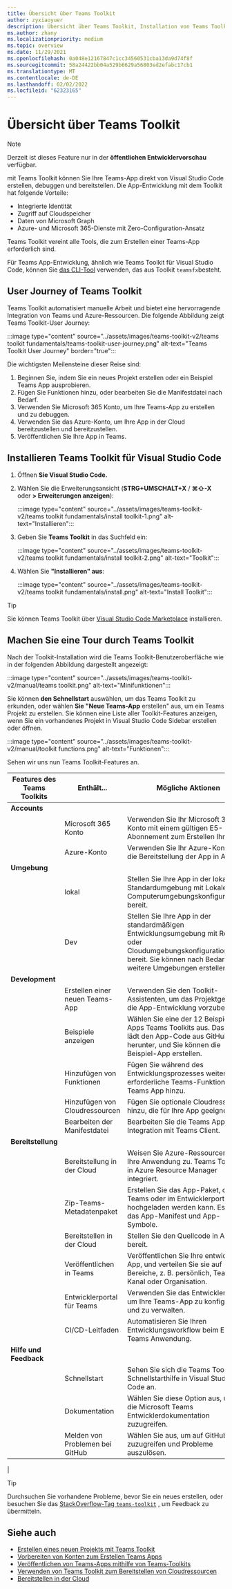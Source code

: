 ```yaml
---
title: Übersicht über Teams Toolkit
author: zyxiaoyuer
description: Übersicht über Teams Toolkit, Installation von Teams Toolkit und Tour of Toolkit-Features
ms.author: zhany
ms.localizationpriority: medium
ms.topic: overview
ms.date: 11/29/2021
ms.openlocfilehash: 0a048e12167847c1cc34560531cba13da9d74f8f
ms.sourcegitcommit: 58a24422bb04a529b6629a56803ed2efabc17cb1
ms.translationtype: MT
ms.contentlocale: de-DE
ms.lasthandoff: 02/02/2022
ms.locfileid: "62323165"
---
```

# <a name="teams-toolkit-overview"></a>Übersicht über Teams Toolkit

> [!NOTE]
> Derzeit ist dieses Feature nur in der **öffentlichen Entwicklervorschau** verfügbar.

mit Teams Toolkit können Sie Ihre Teams-App direkt von Visual Studio Code erstellen, debuggen und bereitstellen. Die App-Entwicklung mit dem Toolkit hat folgende Vorteile:

- Integrierte Identität
- Zugriff auf Cloudspeicher
- Daten von Microsoft Graph
- Azure- und Microsoft 365-Dienste mit Zero-Configuration-Ansatz

Teams Toolkit vereint alle Tools, die zum Erstellen einer Teams-App erforderlich sind.

Für Teams App-Entwicklung, ähnlich wie Teams Toolkit für Visual Studio Code, können Sie [das CLI-Tool](https://github.com/OfficeDev/TeamsFx/blob/dev/docs/cli/user-manual.md) verwenden, das aus Toolkit `teamsfx`besteht.

## <a name="user-journey-of-teams-toolkit"></a>User Journey of Teams Toolkit

Teams Toolkit automatisiert manuelle Arbeit und bietet eine hervorragende Integration von Teams und Azure-Ressourcen. Die folgende Abbildung zeigt Teams Toolkit-User Journey:

:::image type="content" source="../assets/images/teams-toolkit-v2/teams toolkit fundamentals/teams-toolkit-user-journey.png" alt-text="Teams Toolkit User Journey" border="true":::

Die wichtigsten Meilensteine dieser Reise sind:

1. Beginnen Sie, indem Sie ein neues Projekt erstellen oder ein Beispiel Teams App ausprobieren.
1. Fügen Sie Funktionen hinzu, oder bearbeiten Sie die Manifestdatei nach Bedarf.
1. Verwenden Sie Microsoft 365 Konto, um Ihre Teams-App zu erstellen und zu debuggen.
1. Verwenden Sie das Azure-Konto, um Ihre App in der Cloud bereitzustellen und bereitzustellen.
1. Veröffentlichen Sie Ihre App in Teams.

## <a name="install-teams-toolkit-for-visual-studio-code"></a>Installieren Teams Toolkit für Visual Studio Code

1. Öffnen **Sie Visual Studio Code.**
1. Wählen Sie die Erweiterungsansicht (**STRG+UMSCHALT+X** / **⌘⇧-X** oder **> Erweiterungen anzeigen**):

   :::image type="content" source="../assets/images/teams-toolkit-v2/teams toolkit fundamentals/install toolkit-1.png" alt-text="Installieren":::

1. Geben Sie **Teams Toolkit** in das Suchfeld ein:

   :::image type="content" source="../assets/images/teams-toolkit-v2/teams toolkit fundamentals/install toolkit-2.png" alt-text="Toolkit":::

1. Wählen Sie **"Installieren" aus**:
  
   :::image type="content" source="../assets/images/teams-toolkit-v2/teams toolkit fundamentals/install.png" alt-text="Install Toolkit":::

> [!TIP]
> Sie können Teams Toolkit über [Visual Studio Code Marketplace](https://marketplace.visualstudio.com/items?itemName=TeamsDevApp.ms-teams-vscode-extension) installieren.

## <a name="take-a-tour-of-teams-toolkit"></a>Machen Sie eine Tour durch Teams Toolkit

Nach der Toolkit-Installation wird die Teams Toolkit-Benutzeroberfläche wie in der folgenden Abbildung dargestellt angezeigt:

:::image type="content" source="../assets/images/teams-toolkit-v2/manual/teams toolkit.png" alt-text="Minifunktionen":::

Sie können **den Schnellstart** auswählen, um das Teams Toolkit zu erkunden, oder wählen **Sie "Neue Teams-App** erstellen" aus, um ein Teams Projekt zu erstellen. Sie können eine Liste aller Toolkit-Features anzeigen, wenn Sie ein vorhandenes Projekt in Visual Studio Code Sidebar erstellen oder öffnen.

:::image type="content" source="../assets/images/teams-toolkit-v2/manual/toolkit functions.png" alt-text="Funktionen":::

Sehen wir uns nun Teams Toolkit-Features an.

| Features des Teams Toolkits | Enthält... | Mögliche Aktionen |
| --- | --- | --- |
| **Accounts** | &nbsp; | &nbsp; |
| &nbsp; | Microsoft 365 Konto | Verwenden Sie Ihr Microsoft 365-Konto mit einem gültigen E5-Abonnement zum Erstellen Ihrer App. |
| &nbsp; | Azure-Konto | Verwenden Sie Ihr Azure-Konto für die Bereitstellung der App in Azure. |
| **Umgebung** | &nbsp; | &nbsp; |
| &nbsp; | lokal | Stellen Sie Ihre App in der lokalen Standardumgebung mit Lokalen Computerumgebungskonfigurationen bereit. |
| &nbsp; | Dev | Stellen Sie Ihre App in der standardmäßigen Entwicklungsumgebung mit Remote- oder Cloudumgebungskonfigurationen bereit. Sie können nach Bedarf weitere Umgebungen erstellen. |
| **Development** | &nbsp; | &nbsp; |
| &nbsp; | Erstellen einer neuen Teams-App | Verwenden Sie den Toolkit-Assistenten, um das Projektgerüst für die App-Entwicklung vorzubereiten. |
| &nbsp; | Beispiele anzeigen | Wählen Sie eine der 12 Beispiel-Apps Teams Toolkits aus. Das Toolkit lädt den App-Code aus GitHub herunter, und Sie können die Beispiel-App erstellen. |
| &nbsp; | Hinzufügen von Funktionen | Fügen Sie während des Entwicklungsprozesses weitere erforderliche Teams-Funktionen zu Teams App hinzu. |
| &nbsp; | Hinzufügen von Cloudressourcen | Fügen Sie optionale Cloudressourcen hinzu, die für Ihre App geeignet sind. |
| &nbsp; | Bearbeiten der Manifestdatei | Bearbeiten Sie die Teams App-Integration mit Teams Client. |
| **Bereitstellung** | &nbsp; | &nbsp; |
| &nbsp; | Bereitstellung in der Cloud | Weisen Sie Azure-Ressourcen für Ihre Anwendung zu. Teams Toolkit ist in Azure Resource Manager integriert. |
| &nbsp; | Zip-Teams-Metadatenpaket | Erstellen Sie das App-Paket, das in Teams oder im Entwicklerportal hochgeladen werden kann. Es enthält das App-Manifest und App-Symbole.  |
| &nbsp; | Bereitstellen in der Cloud | Stellen Sie den Quellcode in Azure bereit. |
| &nbsp; | Veröffentlichen in Teams | Veröffentlichen Sie Ihre entwickelte App, und verteilen Sie sie auf Bereiche, z. B. persönlich, Team, Kanal oder Organisation. |
| &nbsp; | Entwicklerportal für Teams | Verwenden Sie das Entwicklerportal, um Ihre Teams-App zu konfigurieren und zu verwalten. |
| &nbsp; | CI/CD-Leitfaden | Automatisieren Sie Ihren Entwicklungsworkflow beim Erstellen Teams Anwendung. |
| **Hilfe und Feedback** | &nbsp; | &nbsp; |
| &nbsp; | Schnellstart | Sehen Sie sich die Teams Toolkit-Schnellstarthilfe in Visual Studio Code an.  |
| &nbsp; | Dokumentation | Wählen Sie diese Option aus, um auf die Microsoft Teams Entwicklerdokumentation zuzugreifen. |
| &nbsp; | Melden von Problemen bei GitHub | Wählen Sie aus, um auf GitHub Seite zuzugreifen und Probleme auszulösen. |
|

> [!TIP]
> Durchsuchen Sie vorhandene Probleme, bevor Sie ein neues erstellen, oder besuchen Sie das [StackOverflow-Tag `teams-toolkit`](https://stackoverflow.com/questions/tagged/teams-toolkit) , um Feedback zu übermitteln.

## <a name="see-also"></a>Siehe auch

* [Erstellen eines neuen Projekts mit Teams Toolkit](create-new-project.md)
* [Vorbereiten von Konten zum Erstellen Teams Apps](accounts.md)
* [Veröffentlichen von Teams-Apps mithilfe von Teams-Toolkits](publish.md)
* [Verwenden von Teams Toolkit zum Bereitstellen von Cloudressourcen](provision.md)
* [Bereitstellen in der Cloud](deploy.md)
